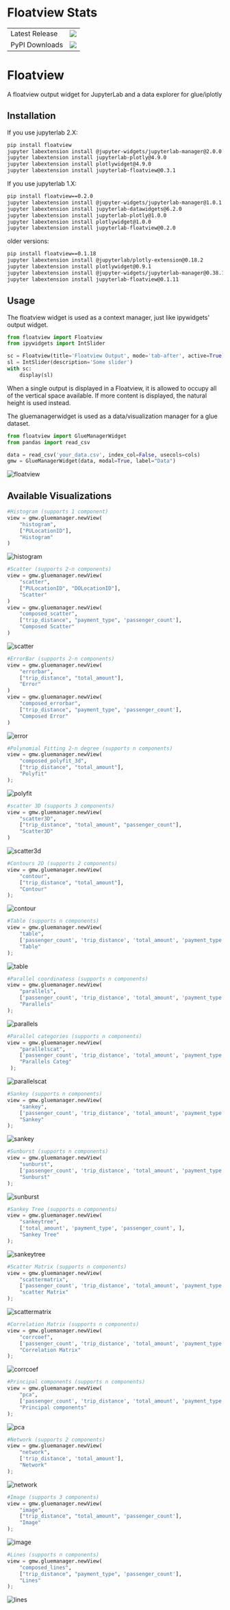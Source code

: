 # Floatview Stats

<table>
    <tr>
        <td>Latest Release</td>
        <td>
            <a href="https://pypi.org/project/floatview/"/>
            <img src="https://badge.fury.io/py/floatview.svg"/>
        </td>
    </tr>
    <tr>
        <td>PyPI Downloads</td>
        <td>
            <a href="https://pepy.tech/project/floatview"/>
            <img src="https://pepy.tech/badge/floatview/month"/>
        </td>
    </tr>
</table>

# Floatview

A floatview output widget for JupyterLab and a data explorer for glue/iplotly

## Installation

If you use jupyterlab 2.X:

```bash
pip install floatview
jupyter labextension install @jupyter-widgets/jupyterlab-manager@2.0.0
jupyter labextension install jupyterlab-plotly@4.9.0
jupyter labextension install plotlywidget@4.9.0
jupyter labextension install jupyterlab-floatview@0.3.1
```

If you use jupyterlab 1.X:

```bash
pip install floatview==0.2.0
jupyter labextension install @jupyter-widgets/jupyterlab-manager@1.0.1
jupyter labextension install jupyterlab-datawidgets@6.2.0
jupyter labextension install jupyterlab-plotly@1.0.0
jupyter labextension install plotlywidget@1.0.0
jupyter labextension install jupyterlab-floatview@0.2.0
```

older versions:

```bash
pip install floatview==0.1.18
jupyter labextension install @jupyterlab/plotly-extension@0.18.2
jupyter labextension install plotlywidget@0.9.1
jupyter labextension install @jupyter-widgets/jupyterlab-manager@0.38.1
jupyter labextension install jupyterlab-floatview@0.1.11
```


## Usage

The floatview widget is used as a context manager, just like ipywidgets' output
widget.

```python
from floatview import Floatview
from ipywidgets import IntSlider

sc = Floatview(title='Floatview Output', mode='tab-after', active=True)
sl = IntSlider(description='Some slider')
with sc:
    display(sl)
```


When a single output is displayed in a Floatview, it is allowed to occupy all of
the vertical space available. If more content is displayed, the natural height
is used instead.

The gluemanagerwidget is used as a data/visualization manager for a glue dataset.

```python
from floatview import GlueManagerWidget
from pandas import read_csv

data = read_csv('your_data.csv', index_col=False, usecols=cols)
gmw = GlueManagerWidget(data, modal=True, label="Data")
```

![floatview](floatview.png)



## Available Visualizations
```python
#Histogram (supports 1 component)
view = gmw.gluemanager.newView(
    "histogram",
    ["PULocationID"],
    "Histogram"
)
```
![histogram](histogram.png)

```python
#Scatter (supports 2-n components)
view = gmw.gluemanager.newView(
    "scatter",
    ["PULocationID", "DOLocationID"],
    "Scatter"
)
view = gmw.gluemanager.newView(
    "composed_scatter",
    ["trip_distance", "payment_type", 'passenger_count'],
    "Composed Scatter"
)
```

![scatter](scatter.png)

```python
#ErrorBar (supports 2-n components)
view = gmw.gluemanager.newView(
    "errorbar",
    ["trip_distance", "total_amount"],
    "Error"
)
view = gmw.gluemanager.newView(
    "composed_errorbar",
    ["trip_distance", "payment_type", 'passenger_count'],
    "Composed Error"
)
```
![error](error.png)


```python
#Polynomial Fitting 2-n degree (supports n components)
view = gmw.gluemanager.newView(
    "composed_polyfit_3d",
    ["trip_distance", "total_amount"],
    "Polyfit"
);
```
![polyfit](polyfit.png)

```python
#scatter 3D (supports 3 components)
view = gmw.gluemanager.newView(
    "scatter3D",
    ["trip_distance", "total_amount", "passenger_count"],
    "Scatter3D"
)
```
![scatter3d](scatter3d.png)

```python
#Contours 2D (supports 2 components)
view = gmw.gluemanager.newView(
    "contour",
    ["trip_distance", "total_amount"],
    "Contour"
);
```
![contour](contour.png)

```python
#Table (supports n components)
view = gmw.gluemanager.newView(
    "table",
    ['passenger_count', 'trip_distance', 'total_amount', 'payment_type'],
    "Table"
);
```
![table](table.png)

```python
#Parallel coordinatess (supports n components)
view = gmw.gluemanager.newView(
    "parallels",
    ['passenger_count', 'trip_distance', 'total_amount', 'payment_type'],
    "Parallels"
);
```
![parallels](parallels.png)

```python
#Parallel categories (supports n components)
view = gmw.gluemanager.newView(
    "parallelscat",
    ['passenger_count', 'trip_distance', 'total_amount', 'payment_type'],
    "Parallels Categ"
 );
```
![parallelscat](parallelscat.png)

```python
#Sankey (supports n components)
view = gmw.gluemanager.newView(
    "sankey",
    ['passenger_count', 'trip_distance', 'total_amount', 'payment_type'],
    "Sankey"
);
```
![sankey](sankey.png)

```python
#Sunburst (supports n components)
view = gmw.gluemanager.newView(
    "sunburst",
    ['passenger_count', 'trip_distance', 'total_amount', 'payment_type'],
    "Sunburst"
);
```
![sunburst](sunburst.png)

```python
#Sankey Tree (supports n components)
view = gmw.gluemanager.newView(
    "sankeytree",
    ['total_amount', 'payment_type', 'passenger_count', ],
    "Sankey Tree"
);
```
![sankeytree](sankeytree.png)

```python
#Scatter Matrix (supports n components)
view = gmw.gluemanager.newView(
    "scattermatrix",
    ['passenger_count', 'trip_distance', 'total_amount', 'payment_type'],
    "scatter Matrix"
);
```
![scattermatrix](scattermatrix.png)

```python
#Correlation Matrix (supports n components)
view = gmw.gluemanager.newView(
    "corrcoef",
    ['passenger_count', 'trip_distance', 'total_amount', 'payment_type'],
    "Correlation Matrix"
);
```
![corrcoef](corrcoef.png)

```python
#Principal components (supports n components)
view = gmw.gluemanager.newView(
    "pca",
    ['passenger_count', 'trip_distance', 'total_amount', 'payment_type'],
    "Principal components"
);
```
![pca](pca.png)


```python
#Network (supports 2 components)
view = gmw.gluemanager.newView(
    "network",
    ['trip_distance', 'total_amount'],
    "Network"
);
```
![network](network.png)


```python
#Image (supports 3 components)
view = gmw.gluemanager.newView(
    "image",
    ["trip_distance", "total_amount", 'passenger_count'],
    "Image"
);
```
![image](image.png)


```python
#Lines (supports n components)
view = gmw.gluemanager.newView(
    "composed_lines",
    ["trip_distance", "payment_type", 'passenger_count'],
    "Lines"
);
```
![lines](lines.png)
